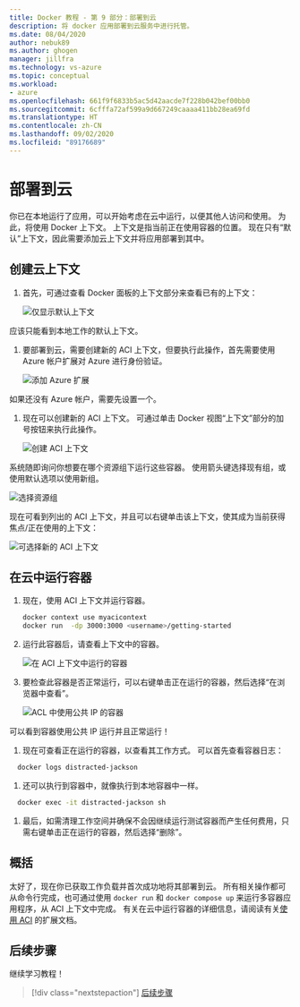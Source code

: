 ```yaml
---
title: Docker 教程 - 第 9 部分：部署到云
description: 将 docker 应用部署到云服务中进行托管。
ms.date: 08/04/2020
author: nebuk89
ms.author: ghogen
manager: jillfra
ms.technology: vs-azure
ms.topic: conceptual
ms.workload:
- azure
ms.openlocfilehash: 661f9f6833b5ac5d42aacde7f228b042bef00bb0
ms.sourcegitcommit: 6cfffa72af599a9d667249caaaa411bb28ea69fd
ms.translationtype: HT
ms.contentlocale: zh-CN
ms.lasthandoff: 09/02/2020
ms.locfileid: "89176689"
---
```

# <a name="deploy-to-the-cloud"></a>部署到云

你已在本地运行了应用，可以开始考虑在云中运行，以便其他人访问和使用。 为此，将使用 Docker 上下文。 上下文是指当前正在使用容器的位置。 现在只有“默认”上下文，因此需要添加云上下文并将应用部署到其中。

## <a name="create-your-cloud-context"></a>创建云上下文

1. 首先，可通过查看 Docker 面板的上下文部分来查看已有的上下文：

   ![仅显示默认上下文](media/defaultcontext.png)

应该只能看到本地工作的默认上下文。

1. 要部署到云，需要创建新的 ACI 上下文，但要执行此操作，首先需要使用 Azure 帐户扩展对 Azure 进行身份验证。

   ![添加 Azure 扩展](media/addazureextension.png)

如果还没有 Azure 帐户，需要先设置一个。

1. 现在可以创建新的 ACI 上下文。 可通过单击 Docker 视图“上下文”部分的加号按钮来执行此操作。

   ![创建 ACI 上下文](media/createnewcontext.png)

系统随即询问你想要在哪个资源组下运行这些容器。 使用箭头键选择现有组，或使用默认选项以使用新组。

![选择资源组](media/selectresourcegroup.png)

现在可看到列出的 ACI 上下文，并且可以右键单击该上下文，使其成为当前获得焦点/正在使用的上下文：

![可选择新的 ACI 上下文](media/listofcontexts.png)

## <a name="run-containers-in-the-cloud"></a>在云中运行容器

1. 现在，使用 ACI 上下文并运行容器。

   ```bash
   docker context use myacicontext
   docker run  -dp 3000:3000 <username>/getting-started
   ```

1. 运行此容器后，请查看上下文中的容器。

   ![在 ACI 上下文中运行的容器](media/contextcontainer.png)

1. 要检查此容器是否正常运行，可以右键单击正在运行的容器，然后选择“在浏览器中查看”。

   ![ACL 中使用公共 IP 的容器](media/containerinaci.png)

可以看到容器使用公共 IP 运行并且正常运行！

1. 现在可查看正在运行的容器，以查看其工作方式。 可以首先查看容器日志：
 
 ```bash
   docker logs distracted-jackson
   ```

1. 还可以执行到容器中，就像执行到本地容器中一样。
 
 ```bash
   docker exec -it distracted-jackson sh
   ```

1. 最后，如需清理工作空间并确保不会因继续运行测试容器而产生任何费用，只需右键单击正在运行的容器，然后选择“删除”。

## <a name="recap"></a>概括

太好了，现在你已获取工作负载并首次成功地将其部署到云。 所有相关操作都可从命令行完成，也可通过使用 `docker run` 和 `docker compose up` 来运行多容器应用程序，从 ACI 上下文中完成。 有关在云中运行容器的详细信息，请阅读有关[使用 ACI](https://docs.docker.com/engine/context/aci-integration/) 的扩展文档。

## <a name="next-steps"></a>后续步骤

继续学习教程！

> [!div class="nextstepaction"]
> [后续步骤](whats-next.md)
